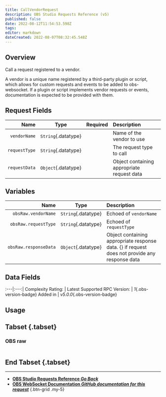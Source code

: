 ```yaml
---
title: CallVendorRequest
description: OBS Studio Requests Reference (v5)
published: false
date: 2022-08-12T11:54:53.598Z
tags: 
editor: markdown
dateCreated: 2022-08-07T08:32:45.548Z
---
```


## Overview
Call a request registered to a vendor.

A vendor is a unique name registered by a third-party plugin or script, which allows for custom requests and events to be added to obs-websocket. If a plugin or script implements vendor requests or events, documentation is expected to be provided with them.

## Request Fields
Name | Type | Required| Description |
----:|:----:|:-------:|:------------|
`vendorName` | `String`{.datatype} | <i class="mdi mdi-check-bold"></i> | Name of the vendor to use
`requestType` | `String`{.datatype} | <i class="mdi mdi-check-bold"></i> | The request type to call
`requestData` | `Object`{.datatype} | <i class="mdi mdi-close-thick"></i> | Object containing appropriate request data

## Variables
Name | Type | Description | 
----:|:---------:|:------------|
`obsRaw.vendorName` | `String`{.datatype} | Echoed of `vendorName`
`obsRaw.requestType` | `String`{.datatype} | Echoed of `requestType`
`obsRaw.responseData` | `Object`{.datatype} | Object containing appropriate response data. {} if request does not provide any response data

## Data Fields
:---|:---:|
Complexity Rating: | <span class="stars stars--3"></span>
Latest Supported RPC Version: | *1*{.obs-version-badge}
Added in | *v5.0.0*{.obs-version-badge}

## Usage
## Tabset {.tabset}
### OBS raw
```json

```
## End Tabset {.tabset}

---

- [<i class="mdi mdi-chevron-left"></i>**OBS Studio Requests Reference *Go Back***](/en/Broadcasters/OBS/Requests)
- [<i class="mdi mdi-github"></i> **OBS WebSocket Documentation *GitHub documentation for this request***](https://github.com/obsproject/obs-websocket/blob/master/docs/generated/protocol.md#callvendorrequest)
{.btn-grid .my-5}